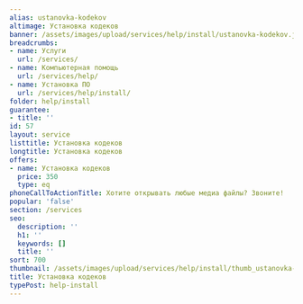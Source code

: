```yaml
---
alias: ustanovka-kodekov
altimage: Установка кодеков
banner: /assets/images/upload/services/help/install/ustanovka-kodekov.jpg
breadcrumbs:
- name: Услуги
  url: /services/
- name: Компьютерная помощь
  url: /services/help/
- name: Установка ПО
  url: /services/help/install/
folder: help/install
guarantee:
- title: ''
id: 57
layout: service
listtitle: Установка кодеков
longtitle: Установка кодеков
offers:
- name: Установка кодеков
  price: 350
  type: eq
phoneCallToActionTitle: Хотите открывать любые медиа файлы? Звоните!
popular: 'false'
section: /services
seo:
  description: ''
  h1: ''
  keywords: []
  title: ''
sort: 700
thumbnail: /assets/images/upload/services/help/install/thumb_ustanovka-kodekov.jpg
title: Установка кодеков
typePost: help-install
---
```

